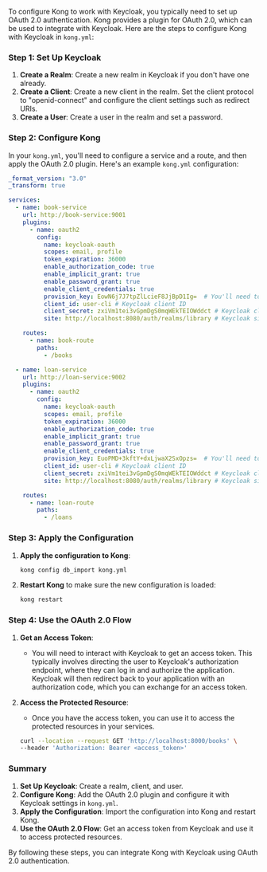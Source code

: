 To configure Kong to work with Keycloak, you typically need to set up OAuth 2.0 authentication. Kong provides a plugin for OAuth 2.0, which can be used to integrate with Keycloak. Here are the steps to configure Kong with Keycloak in `kong.yml`:

### Step 1: Set Up Keycloak

1. **Create a Realm**: Create a new realm in Keycloak if you don't have one already.
2. **Create a Client**: Create a new client in the realm. Set the client protocol to "openid-connect" and configure the client settings such as redirect URIs.
3. **Create a User**: Create a user in the realm and set a password.

### Step 2: Configure Kong

In your `kong.yml`, you'll need to configure a service and a route, and then apply the OAuth 2.0 plugin. Here's an example `kong.yml` configuration:

```yaml
_format_version: "3.0"
_transform: true

services:
  - name: book-service
    url: http://book-service:9001
    plugins:
      - name: oauth2
        config:
          name: keycloak-oauth
          scopes: email, profile
          token_expiration: 36000
          enable_authorization_code: true
          enable_implicit_grant: true
          enable_password_grant: true
          enable_client_credentials: true
          provision_key: EowN6j7J7tpZlLcieF8JjBpD1Ig=  # You'll need to set this
          client_id: user-cli # Keycloak client ID
          client_secret: zxiVm1tei3vGpmDgS0mqWEkTEIOWddct # Keycloak client secret
          site: http://localhost:8080/auth/realms/library # Keycloak site

    routes:
      - name: book-route
        paths:
          - /books

  - name: loan-service
    url: http://loan-service:9002
    plugins:
      - name: oauth2
        config:
          name: keycloak-oauth
          scopes: email, profile
          token_expiration: 36000
          enable_authorization_code: true
          enable_implicit_grant: true
          enable_password_grant: true
          enable_client_credentials: true
          provision_key: EuoPMD+3kftY+dxLjwaX2SxOpzs=  # You'll need to set this
          client_id: user-cli # Keycloak client ID
          client_secret: zxiVm1tei3vGpmDgS0mqWEkTEIOWddct # Keycloak client secret
          site: http://localhost:8080/auth/realms/library # Keycloak site

    routes:
      - name: loan-route
        paths:
          - /loans
```

### Step 3: Apply the Configuration

1. **Apply the configuration to Kong**:

   ```sh
   kong config db_import kong.yml
   ```

2. **Restart Kong** to make sure the new configuration is loaded:

   ```sh
   kong restart
   ```

### Step 4: Use the OAuth 2.0 Flow

1. **Get an Access Token**:
   - You will need to interact with Keycloak to get an access token. This typically involves directing the user to Keycloak's authorization endpoint, where they can log in and authorize the application. Keycloak will then redirect back to your application with an authorization code, which you can exchange for an access token.

2. **Access the Protected Resource**:
   - Once you have the access token, you can use it to access the protected resources in your services.

   ```sh
   curl --location --request GET 'http://localhost:8000/books' \
   --header 'Authorization: Bearer <access_token>'
   ```

### Summary

1. **Set Up Keycloak**: Create a realm, client, and user.
2. **Configure Kong**: Add the OAuth 2.0 plugin and configure it with Keycloak settings in `kong.yml`.
3. **Apply the Configuration**: Import the configuration into Kong and restart Kong.
4. **Use the OAuth 2.0 Flow**: Get an access token from Keycloak and use it to access protected resources.

By following these steps, you can integrate Kong with Keycloak using OAuth 2.0 authentication.
